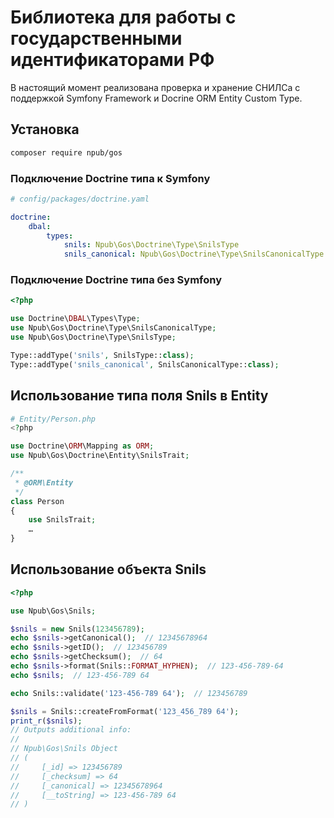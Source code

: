 # Библиотека для работы с государственными идентификаторами РФ
В настоящий момент реализована проверка и хранение СНИЛСа с поддержкой Symfony Framework и Docrine ORM Entity Custom Type.

## Установка
```bash
composer require npub/gos
```

### Подключение Doctrine типа к Symfony

```yaml
# config/packages/doctrine.yaml

doctrine:
    dbal:
        types:
            snils: Npub\Gos\Doctrine\Type\SnilsType
            snils_canonical: Npub\Gos\Doctrine\Type\SnilsCanonicalType
```

### Подключение Doctrine типа без Symfony
```php
<?php

use Doctrine\DBAL\Types\Type;
use Npub\Gos\Doctrine\Type\SnilsCanonicalType;
use Npub\Gos\Doctrine\Type\SnilsType;

Type::addType('snils', SnilsType::class);
Type::addType('snils_canonical', SnilsCanonicalType::class);

```

## Использование типа поля Snils в Entity
```php
# Entity/Person.php
<?php

use Doctrine\ORM\Mapping as ORM;
use Npub\Gos\Doctrine\Entity\SnilsTrait;

/**
 * @ORM\Entity
 */
class Person
{
    use SnilsTrait;
    …
}
```

## Использование объекта Snils
```php
<?php

use Npub\Gos\Snils;

$snils = new Snils(123456789);
echo $snils->getCanonical();  // 12345678964
echo $snils->getID();  // 123456789
echo $snils->getChecksum();  // 64
echo $snils->format(Snils::FORMAT_HYPHEN);  // 123-456-789-64
echo $snils;  // 123-456-789 64

echo Snils::validate('123-456-789 64');  // 123456789

$snils = Snils::createFromFormat('123_456_789 64');
print_r($snils);
// Outputs additional info:
//
// Npub\Gos\Snils Object
// (
//     [_id] => 123456789
//     [_checksum] => 64
//     [_canonical] => 12345678964
//     [__toString] => 123-456-789 64
// )
```
